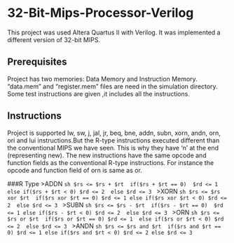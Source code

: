 # 32-Bit-Mips-Processor-Verilog

This project was used Altera Quartus II with Verilog. It was implemented a different version of 32-bit MIPS. 

## Prerequisites

Project has two memories: Data Memory and Instruction Memory. 
“data.mem” and “register.mem” files are need in the simulation directory. Some test instructions are given ,it includes all the instructions.

## Instructions

Project is supported lw, sw, j, jal, jr, beq, bne, addn, subn, xorn, andn, orn, ori and lui instructions.But the R-type instructions executed different than the conventional MIPS we have seen. This is why they have ‘n’ at the end (representing new). The new instructions have the same opcode and function fields as the conventional R-type instructions. For instance the opcode and function field of orn is same as or.

###R Type
    >ADDN
    ```sh
      $rs <= $rs + $rt 
      if($rs + $rt == 0) 
        $rd <= 1
      else if($rs + $rt < 0)
        $rd <= 2 
      else
        $rd <= 3
    ```
    >XORN
    ```sh
      $rs <= $rs xor $rt 
      if($rs xor $rt == 0)
        $rd <= 1
      else if($rs xor $rt < 0)
        $rd <= 2 
      else
        $rd <= 3
    ```
    >SUBN
    ```sh
      $rs <= $rs - $rt 
      if($rs - $rt == 0) 
        $rd <= 1
      else if($rs - $rt < 0)
        $rd <= 2 
      else
        $rd <= 3
    ```
    >ORN
    ```sh
      $rs <= $rs or $rt 
      if($rs or $rt == 0)
        $rd <= 1 
      else if($rs or $rt < 0)
        $rd <= 2 
      else
        $rd <= 3
    ```
    >ANDN
    ```sh
      $rs <= $rs and $rt 
      if($rs and $rt == 0)
        $rd <= 1
      else if($rs and $rt < 0)
        $rd <= 2
      else
        $rd <= 3
    ```
      
